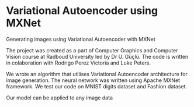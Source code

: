 # Variational Autoencoder using MXNet
 Generating images using Variational Autoencoder with MXNet

The project was created as a part of Computer Graphics and Computer Vision course at Radboud University led by Dr U. Güçlü.
The code is written in colaboration with Rodrigo Perez Victoria and Luke Peters.

We wrote an algorithm that utilises Variational Autoencoder architecture for image generation. The neural network was written using Apache MXNet framework. We test our code on MNIST digits dataset and Fashion dataset. 

Our model can be applied to any image data